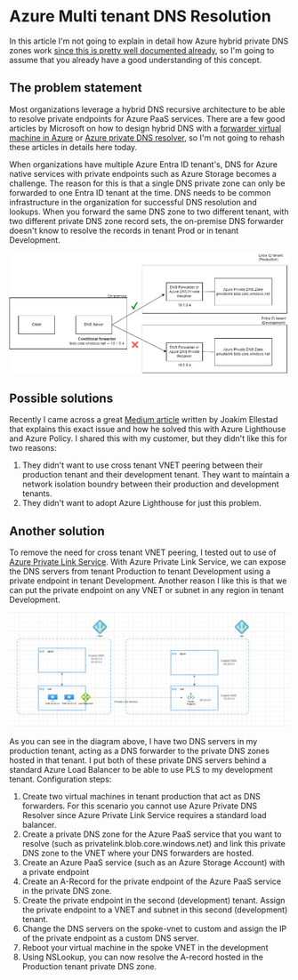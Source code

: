 # Azure Multi tenant DNS Resolution

In this article I'm not going to explain in detail how Azure hybrid private DNS zones work [since this is pretty well documented already](https://learn.microsoft.com/en-us/azure/architecture/hybrid/hybrid-dns-infra), so I'm going to assume that you already have a good understanding of this concept. 

## The problem statement
Most organizations leverage a hybrid DNS recursive architecture to be able to resolve private endpoints for Azure PaaS services. There are a few good articles by Microsoft on how to design hybrid DNS with a [forwarder virtual machine in Azure](https://learn.microsoft.com/en-us/azure/architecture/example-scenario/networking/azure-dns-private-resolver#use-a-dns-forwarder-vm) or [Azure private DNS resolver](https://learn.microsoft.com/en-us/azure/architecture/example-scenario/networking/azure-dns-private-resolver#use-dns-private-resolver), so I'm not going to rehash these articles in details here today. 

When organizations have multiple Azure Entra ID tenant's, DNS for Azure native services with private endpoints such as Azure Storage becomes a challenge. The reason for this is that a single DNS private zone can only be forwarded to one Entra ID tenant at the time. DNS needs to be common infrastructure in the organization for successful DNS resolution and lookups. When you forward the same DNS zone to two different tenant, with two different private DNS zone record sets, the on-premise DNS forwarder doesn't know to resolve the records in tenant Prod or in tenant Development. 

![alt text](https://github.com/pimvandenderen/azure-multi-tenant-dns/blob/226d3515259f25f9b44d248b75503906f24e00db/ProblemStatement.png "DNS Multi tenant problem")

## Possible solutions
Recently I came across a great [Medium article](https://medium.com/sparebank1-digital/multi-tenant-and-hybrid-dns-with-azure-private-dns-6ace8a67b6de) written by Joakim Ellestad that explains this exact issue and how he solved this with Azure Lighthouse and Azure Policy. I shared this with my customer, but they didn't like this for two reasons: 
1. They didn't want to use cross tenant VNET peering between their production tenant and their development tenant. They want to maintain a network isolation boundry between their production and development tenants.
2. They didn't want to adopt Azure Lighthouse for just this problem.

## Another solution
To remove the need for cross tenant VNET peering, I tested out to use of [Azure Private Link Service](https://learn.microsoft.com/en-us/azure/private-link/private-link-service-overview). With Azure Private Link Service, we can expose the DNS servers from tenant Production to tenant Development using a private endpoint in tenant Development. Another reason I like this is that we can put the private endpoint on any VNET or subnet in any region in tenant Development. 

![alt text](https://github.com/pimvandenderen/azure-multi-tenant-dns/blob/8bcdffb18306ef3ce175702cede3f3c1f494861f/multitenant-dns-pls.png "DNS Multi Tenant with PLS")

As you can see in the diagram above, I have two DNS servers in my production tenant, acting as a DNS forwarder to the private DNS zones hosted in that tenant. I put both of these private DNS servers behind a standard Azure Load Balancer to be able to use PLS to my development tenant. Configuration steps:
1. Create two virtual machines in tenant production that act as DNS forwarders. For this scenario you cannot use Azure Private DNS Resolver since Azure Private Link Service requires a standard load balancer.
2. Create a private DNS zone for the Azure PaaS service that you want to resolve (such as privatelink.blob.core.windows.net) and link this private DNS zone to the VNET where your DNS forwarders are hosted.
3. Create an Azure PaaS service (such as an Azure Storage Account) with a private endpoint
4. Create an A-Record for the private endpoint of the Azure PaaS service in the private DNS zone. 
5. Create the private endpoint in the second (development) tenant. Assign the private endpoint to a VNET and subnet in this second (development) tenant.
6. Change the DNS servers on the spoke-vnet to custom and assign the IP of the private endpoint as a custom DNS server.
7. Reboot your virtual machine in the spoke VNET in the development
8. Using NSLookup, you can now resolve the A-record hosted in the Production tenant private DNS zone.












